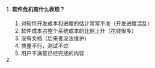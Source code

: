 1. #### 软件危机有什么表现？

   1. 对软件开发成本和进度的估计常常不准（开发进度混乱）
   2. 软件成本占整个系统成本的比例上升（花钱很多）
   3. 没有文档（后来者没法维护）
   4. 质量不行，测试不过
   5. 用户不满意已经完成的内容

2. 